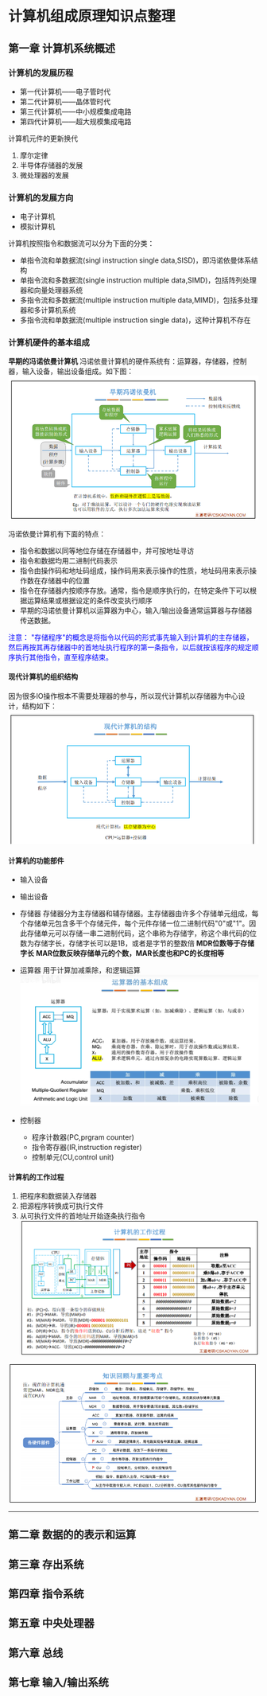 # 计算机组成原理知识点整理

## 第一章 计算机系统概述
### 计算机的发展历程
* 第一代计算机——电子管时代
* 第二代计算机——晶体管时代
* 第三代计算机——中小规模集成电路
* 第四代计算机——超大规模集成电路


计算机元件的更新换代
1. 摩尔定律
2. 半导体存储器的发展
3. 微处理器的发展

### 计算机的发展方向
* 电子计算机
* 模拟计算机

计算机按照指令和数据流可以分为下面的分类：
* 单指令流和单数据流(singl instruction single data,SISD)，即冯诺依曼体系结构
* 单指令流和多数据流(single instruction multiple data,SIMD)，包括阵列处理器和向量处理器系统
* 多指令流和多数据流(multiple instruction multiple data,MIMD)，包括多处理器和多计算机系统
* 多指令流和单数据流(multiple instruction single data)，这种计算机不存在

### 计算机硬件的基本组成
**早期的冯诺依曼计算机**
冯诺依曼计算机的硬件系统有：运算器，存储器，控制器，输入设备，输出设备组成。如下图：
![冯诺依曼计算机](冯诺依曼计算机.png)

冯诺依曼计算机有下面的特点：
* 指令和数据以同等地位存储在存储器中，并可按地址寻访
* 指令和数据均用二进制代码表示
* 指令由操作码和地址码组成，操作码用来表示操作的性质，地址码用来表示操作数在存储器中的位置
* 指令在存储器内按顺序存放。通常，指令是顺序执行的，在特定条件下可以根据运算结果或根据设定的条件改变执行顺序
* 早期的冯诺依曼计算机以运算器为中心，输入/输出设备通常运算器与存储器传送数据。

<font size color=blue>注意：
"存储程序"的概念是将指令以代码的形式事先输入到计算机的主存储器，然后再按其再存储器中的首地址执行程序的第一条指令，以后就按该程序的规定顺序执行其他指令，直至程序结束。
</font>

#### 现代计算机的组织结构
因为很多IO操作根本不需要处理器的参与，所以现代计算机以存储器为中心设计，结构如下：
![现代计算机](现代计算机.png)

#### 计算机的功能部件
* 输入设备
* 输出设备
* 存储器
  存储器分为主存储器和辅存储器。主存储器由许多个存储单元组成，每个存储单元包含多干个存储元件，每个元件存储一位二进制代码"0"或"1"。因此存储单元可以存储一串二进制代码，这个串称为存储字，称这个串代码的位数为存储字长，存储字长可以是1B，或者是字节的整数倍
**MDR位数等于存储字长**
**MAR位数反映存储单元的个数，MAR长度也和PC的长度相等**


* 运算器
用于计算加减乘除，和逻辑运算
![](运算器的基本组成.png)

* 控制器
    * 程序计数器(PC,prgram counter)
    * 指令寄存器(IR,instruction register)
    * 控制单元(CU,control unit)


#### 计算机的工作过程
1. 把程序和数据装入存储器
2. 把源程序转换成可执行文件
3. 从可执行文件的首地址开始逐条执行指令
![](计算机的工作过程.png)

![](第一章知识点回顾.png)




**************

## 第二章 数据的的表示和运算


## 第三章 存出系统


## 第四章 指令系统



## 第五章 中央处理器


## 第六章 总线


## 第七章 输入/输出系统

